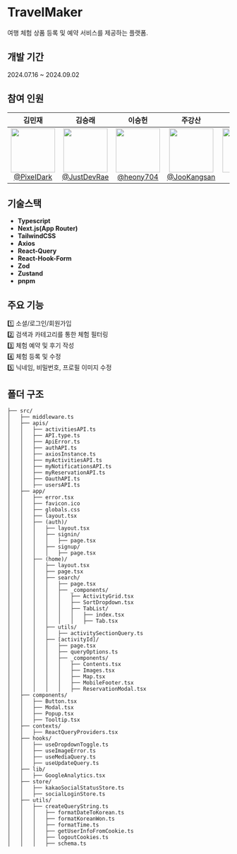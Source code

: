 # TravelMaker
여행 체험 상품 등록 및 예약 서비스를 제공하는 플랫폼.

## 개발 기간
2024.07.16 ~ 2024.09.02

## 참여 인원
|      **김민재**|                                                           **김승래**|                 **이승헌**|                                                        **주강산**|                                                               **장혜민**|
| :-: | :-: | :-: | :-: | :-: |
|[<img src="https://avatars.githubusercontent.com/u/162538553?v=4" height=100> <br/> @PixeIDark](https://github.com/PixeIDark)| [<img src="https://avatars.githubusercontent.com/u/160004698?v=4" height=100> <br/> @JustDevRae](https://github.com/JustDevRae) | [<img src="https://avatars.githubusercontent.com/u/36994104?v=4" height=100> <br/> @heony704](https://github.com/heony704) | [<img src="https://avatars.githubusercontent.com/u/162934516?v=4" height=100> <br/> @JooKangsan](https://github.com/JooKangsan) | [<img src="https://avatars.githubusercontent.com/u/162106484?v=4" height=100> <br/> @hnitam](https://github.com/hnitam) |

 

## 기술스택
- **Typescript**
- **Next.js(App Router)** 
- **TailwindCSS** 
- **Axios** 
- **React-Query** 
- **React-Hook-Form**
- **Zod**
- **Zustand**
- **pnpm**

## 주요 기능
1️⃣ 소셜/로그인/회원가입 <br>
2️⃣ 검색과 카테고리를 통한 체험 필터링 <br>
3️⃣ 체험 예약 및 후기 작성 <br>
4️⃣ 체험 등록 및 수정 <br>
5️⃣ 닉네임, 비밀번호, 프로필 이미지 수정

## 폴더 구조
```
├── src/
│   ├── middleware.ts
│   ├── apis/
│   │   ├── activitiesAPI.ts
│   │   ├── API.type.ts
│   │   ├── ApiError.ts
│   │   ├── authAPI.ts
│   │   ├── axiosInstance.ts
│   │   ├── myActivitiesAPI.ts
│   │   ├── myNotificationsAPI.ts
│   │   ├── myReservationAPI.ts
│   │   ├── OauthAPI.ts
│   │   ├── usersAPI.ts
│   ├── app/
│   │   ├── error.tsx
│   │   ├── favicon.ico
│   │   ├── globals.css
│   │   ├── layout.tsx
│   │   ├── (auth)/
│   │   │   ├── layout.tsx
│   │   │   ├── signin/
│   │   │   │   ├── page.tsx
│   │   │   ├── signup/
│   │   │   │   ├── page.tsx
│   │   ├── (home)/
│   │   │   ├── layout.tsx
│   │   │   ├── page.tsx
│   │   │   ├── search/
│   │   │   │   ├── page.tsx
│   │   │   │   ├── _components/
│   │   │   │   │   ├── ActivityGrid.tsx
│   │   │   │   │   ├── SortDropdown.tsx
│   │   │   │   │   ├── TabList/
│   │   │   │   │   │   ├── index.tsx
│   │   │   │   │   │   ├── Tab.tsx
│   │   │   ├── utils/
│   │   │   │   ├── activitySectionQuery.ts
│   │   │   ├── [activityId]/
│   │   │   │   ├── page.tsx
│   │   │   │   ├── queryOptions.ts
│   │   │   │   ├── _components/
│   │   │   │   │   ├── Contents.tsx
│   │   │   │   │   ├── Images.tsx
│   │   │   │   │   ├── Map.tsx
│   │   │   │   │   ├── MobileFooter.tsx
│   │   │   │   │   ├── ReservationModal.tsx
│   ├── components/
│   │   ├── Button.tsx
│   │   ├── Modal.tsx
│   │   ├── Popup.tsx
│   │   ├── Tooltip.tsx
│   ├── contexts/
│   │   ├── ReactQueryProviders.tsx
│   ├── hooks/
│   │   ├── useDropdownToggle.ts
│   │   ├── useImageError.ts
│   │   ├── useMediaQuery.ts
│   │   ├── useUpdateQuery.ts
│   ├── lib/
│   │   ├── GoogleAnalytics.tsx
│   ├── store/
│   │   ├── kakaoSocialStatusStore.ts
│   │   ├── socialLoginStore.ts
│   ├── utils/
│   │   ├── createQueryString.ts
│   │   │   ├── formatDateToKorean.ts
│   │   │   ├── formatKoreanWon.ts
│   │   │   ├── formatTime.ts
│   │   │   ├── getUserInfoFromCookie.ts
│   │   │   ├── logoutCookies.ts
│   │   │   ├── schema.ts
```

